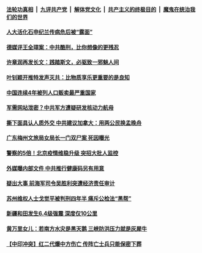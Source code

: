 ####  [法轮功真相](../../../../basic/blob/master/README.md?t=06262031) &nbsp;|&nbsp; [九评共产党](../../../../9ping.md/blob/master/README.md?t=06262031) &nbsp;|&nbsp; [解体党文化](../../../../jtdwh.md/blob/master/README.md?t=06262031)  &nbsp;|&nbsp; [共产主义的终极目的](../../../../gczydzjmd.md/blob/master/README.md?t=06262031) &nbsp;|&nbsp; [魔鬼在统治我们的世界](../../../../mgztzwmdsj.md/blob/master/README.md?t=06262031) 

#### [人大活化石申纪兰传病危后被“露面”](../pages/soh5/394465.md?t=06262031) 
#### [德媒评王全璋案：中共酷刑，比你想像的更残忍](../pages/soh5/394459.md?t=06262031) 
#### [许章润再发长文：践踏斯文，必驱致一邪魅人间](../pages/soh5/394453.md?t=06262031) 
#### [叶钊颖开推特发声灭共：比物质享乐更重要的是良知](../pages/soh5/394420.md?t=06262031) 
#### [中国连续4年被列人口贩卖最严重国家](../pages/soh5/394402.md?t=06262031) 
#### [军需网站泄密？中共军方遭疑研发核动力航母](../pages/soh5/394408.md?t=06262031) 
#### [撕下面具认人质外交 中共建议加拿大：用两公民换孟晚舟](../pages/soh5/394324.md?t=06262031) 
#### [广东梅州文旅局女局长一门双尸案 死因曝光](../pages/soh5/394378.md?t=06262031) 
#### [警察的5倍！北京疫情维稳升级 突招大批人监控](../pages/soh5/394339.md?t=06262031) 
#### [外媒曝内部文件 中共推行健康码另有用意](../pages/soh5/394297.md?t=06262031) 
#### [疑出大事 前海军司令吴胜利突遭经济责任审计 ](../pages/soh5/394309.md?t=06262031) 
#### [苏州维权人士戈觉平被判刑四年半  痛斥公检法“黑帮”](../pages/soh5/394279.md?t=06262031) 
#### [新疆和田发生6.4级强震 深度仅10公里](../pages/soh5/394300.md?t=06262031) 
#### [黄万里女儿：若南方水灾是黑天鹅 三峡防洪压力就是灰犀牛](../pages/soh5/394069.md?t=06262031) 
#### [【中印冲突】红二代爆中方伤亡 传阵亡士兵只能保密下葬](../pages/soh5/394093.md?t=06262031) 
